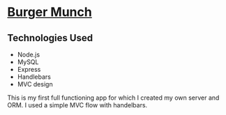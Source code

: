 # [Burger Munch](https://burger-munch.herokuapp.com)

## Technologies Used
* Node.js
* MySQL
* Express
* Handlebars
* MVC design

This is my first full functioning app for which I created my own server and ORM. I used a simple MVC flow with handelbars.

